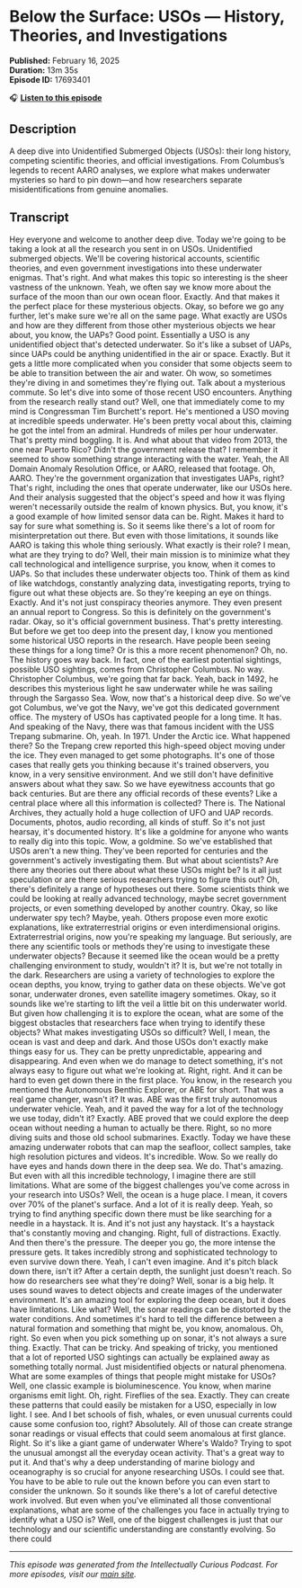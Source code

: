 # Below the Surface: USOs — History, Theories, and Investigations

**Published:** February 16, 2025  
**Duration:** 13m 35s  
**Episode ID:** 17693401

🎧 **[Listen to this episode](https://intellectuallycurious.buzzsprout.com/2529712/episodes/17693401-below-the-surface-usos-—-history-theories-and-investigations)**

## Description

A deep dive into Unidentified Submerged Objects (USOs): their long history, competing scientific theories, and official investigations. From Columbus’s legends to recent AARO analyses, we explore what makes underwater mysteries so hard to pin down—and how researchers separate misidentifications from genuine anomalies.

## Transcript

Hey everyone and welcome to another deep dive. Today we're going to be taking a look at all the research you sent in on USOs. Unidentified submerged objects. We'll be covering historical accounts, scientific theories, and even government investigations into these underwater enigmas. That's right. And what makes this topic so interesting is the sheer vastness of the unknown. Yeah, we often say we know more about the surface of the moon than our own ocean floor. Exactly. And that makes it the perfect place for these mysterious objects. Okay, so before we go any further, let's make sure we're all on the same page. What exactly are USOs and how are they different from those other mysterious objects we hear about, you know, the UAPs? Good point. Essentially a USO is any unidentified object that's detected underwater. So it's like a subset of UAPs, since UAPs could be anything unidentified in the air or space. Exactly. But it gets a little more complicated when you consider that some objects seem to be able to transition between the air and water. Oh wow, so sometimes they're diving in and sometimes they're flying out. Talk about a mysterious commute. So let's dive into some of those recent USO encounters. Anything from the research really stand out? Well, one that immediately come to my mind is Congressman Tim Burchett's report. He's mentioned a USO moving at incredible speeds underwater. He's been pretty vocal about this, claiming he got the intel from an admiral. Hundreds of miles per hour underwater. That's pretty mind boggling. It is. And what about that video from 2013, the one near Puerto Rico? Didn't the government release that? I remember it seemed to show something strange interacting with the water. Yeah, the All Domain Anomaly Resolution Office, or AARO, released that footage. Oh, AARO. They're the government organization that investigates UAPs, right? That's right, including the ones that operate underwater, like our USOs here. And their analysis suggested that the object's speed and how it was flying weren't necessarily outside the realm of known physics. But, you know, it's a good example of how limited sensor data can be. Right. Makes it hard to say for sure what something is. So it seems like there's a lot of room for misinterpretation out there. But even with those limitations, it sounds like AARO is taking this whole thing seriously. What exactly is their role? I mean, what are they trying to do? Well, their main mission is to minimize what they call technological and intelligence surprise, you know, when it comes to UAPs. So that includes these underwater objects too. Think of them as kind of like watchdogs, constantly analyzing data, investigating reports, trying to figure out what these objects are. So they're keeping an eye on things. Exactly. And it's not just conspiracy theories anymore. They even present an annual report to Congress. So this is definitely on the government's radar. Okay, so it's official government business. That's pretty interesting. But before we get too deep into the present day, I know you mentioned some historical USO reports in the research. Have people been seeing these things for a long time? Or is this a more recent phenomenon? Oh, no. The history goes way back. In fact, one of the earliest potential sightings, possible USO sightings, comes from Christopher Columbus. No way. Christopher Columbus, we're going that far back. Yeah, back in 1492, he describes this mysterious light he saw underwater while he was sailing through the Sargasso Sea. Wow, now that's a historical deep dive. So we've got Columbus, we've got the Navy, we've got this dedicated government office. The mystery of USOs has captivated people for a long time. It has. And speaking of the Navy, there was that famous incident with the USS Trepang submarine. Oh, yeah. In 1971. Under the Arctic ice. What happened there? So the Trepang crew reported this high-speed object moving under the ice. They even managed to get some photographs. It's one of those cases that really gets you thinking because it's trained observers, you know, in a very sensitive environment. And we still don't have definitive answers about what they saw. So we have eyewitness accounts that go back centuries. But are there any official records of these events? Like a central place where all this information is collected? There is. The National Archives, they actually hold a huge collection of UFO and UAP records. Documents, photos, audio recording, all kinds of stuff. So it's not just hearsay, it's documented history. It's like a goldmine for anyone who wants to really dig into this topic. Wow, a goldmine. So we've established that USOs aren't a new thing. They've been reported for centuries and the government's actively investigating them. But what about scientists? Are there any theories out there about what these USOs might be? Is it all just speculation or are there serious researchers trying to figure this out? Oh, there's definitely a range of hypotheses out there. Some scientists think we could be looking at really advanced technology, maybe secret government projects, or even something developed by another country. Okay, so like underwater spy tech? Maybe, yeah. Others propose even more exotic explanations, like extraterrestrial origins or even interdimensional origins. Extraterrestrial origins, now you're speaking my language. But seriously, are there any scientific tools or methods they're using to investigate these underwater objects? Because it seemed like the ocean would be a pretty challenging environment to study, wouldn't it? It is, but we're not totally in the dark. Researchers are using a variety of technologies to explore the ocean depths, you know, trying to gather data on these objects. We've got sonar, underwater drones, even satellite imagery sometimes. Okay, so it sounds like we're starting to lift the veil a little bit on this underwater world. But given how challenging it is to explore the ocean, what are some of the biggest obstacles that researchers face when trying to identify these objects? What makes investigating USOs so difficult? Well, I mean, the ocean is vast and deep and dark. And those USOs don't exactly make things easy for us. They can be pretty unpredictable, appearing and disappearing. And even when we do manage to detect something, it's not always easy to figure out what we're looking at. Right, right. And it can be hard to even get down there in the first place. You know, in the research you mentioned the Autonomous Benthic Explorer, or ABE for short. That was a real game changer, wasn't it? It was. ABE was the first truly autonomous underwater vehicle. Yeah, and it paved the way for a lot of the technology we use today, didn't it? Exactly. ABE proved that we could explore the deep ocean without needing a human to actually be there. Right, so no more diving suits and those old school submarines. Exactly. Today we have these amazing underwater robots that can map the seafloor, collect samples, take high resolution pictures and videos. It's incredible. Wow. So we really do have eyes and hands down there in the deep sea. We do. That's amazing. But even with all this incredible technology, I imagine there are still limitations. What are some of the biggest challenges you've come across in your research into USOs? Well, the ocean is a huge place. I mean, it covers over 70% of the planet's surface. And a lot of it is really deep. Yeah, so trying to find anything specific down there must be like searching for a needle in a haystack. It is. And it's not just any haystack. It's a haystack that's constantly moving and changing. Right, full of distractions. Exactly. And then there's the pressure. The deeper you go, the more intense the pressure gets. It takes incredibly strong and sophisticated technology to even survive down there. Yeah, I can't even imagine. And it's pitch black down there, isn't it? After a certain depth, the sunlight just doesn't reach. So how do researchers see what they're doing? Well, sonar is a big help. It uses sound waves to detect objects and create images of the underwater environment. It's an amazing tool for exploring the deep ocean, but it does have limitations. Like what? Well, the sonar readings can be distorted by the water conditions. And sometimes it's hard to tell the difference between a natural formation and something that might be, you know, anomalous. Oh, right. So even when you pick something up on sonar, it's not always a sure thing. Exactly. That can be tricky. And speaking of tricky, you mentioned that a lot of reported USO sightings can actually be explained away as something totally normal. Just misidentified objects or natural phenomena. What are some examples of things that people might mistake for USOs? Well, one classic example is bioluminescence. You know, when marine organisms emit light. Oh, right. Fireflies of the sea. Exactly. They can create these patterns that could easily be mistaken for a USO, especially in low light. I see. And I bet schools of fish, whales, or even unusual currents could cause some confusion too, right? Absolutely. All of those can create strange sonar readings or visual effects that could seem anomalous at first glance. Right. So it's like a giant game of underwater Where's Waldo? Trying to spot the unusual amongst all the everyday ocean activity. That's a great way to put it. And that's why a deep understanding of marine biology and oceanography is so crucial for anyone researching USOs. I could see that. You have to be able to rule out the known before you can even start to consider the unknown. So it sounds like there's a lot of careful detective work involved. But even when you've eliminated all those conventional explanations, what are some of the challenges you face in actually trying to identify what a USO is? Well, one of the biggest challenges is just that our technology and our scientific understanding are constantly evolving. So there could

---
*This episode was generated from the Intellectually Curious Podcast. For more episodes, visit our [main site](https://intellectuallycurious.buzzsprout.com).*
